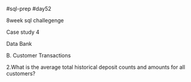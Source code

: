 #sql-prep
#day52

8week sql challegenge

Case study 4

Data Bank

B. Customer Transactions

2.What is the average total historical deposit counts and amounts for all customers?